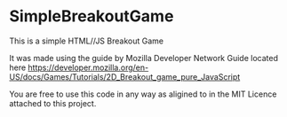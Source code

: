 # SimpleBreakoutGame
This is a simple HTML//JS Breakout Game

It was made using the guide by Mozilla Developer Network Guide located here https://developer.mozilla.org/en-US/docs/Games/Tutorials/2D_Breakout_game_pure_JavaScript

You are free to use this code in any way as aligined to in the MIT Licence attached to this project.
